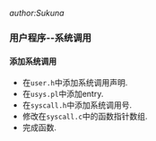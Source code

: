*author:Sukuna*

### 用户程序--系统调用

#### 添加系统调用

- 在`user.h`中添加系统调用声明.
- 在`usys.pl`中添加entry.
- 在`syscall.h`中添加系统调用号.
- 修改在`syscall.c`中的函数指针数组.
- 完成函数.


